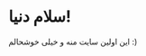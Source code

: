 <!DOCTYPE html>
<html lang="fa">
<head>
  <meta charset="UTF-8" />
  <title>سایت من</title>
</head>
<body>
  <h1>سلام دنیا!</h1>
  <p>این اولین سایت منه و خیلی خوشحالم :)</p>
</body>
</html>
